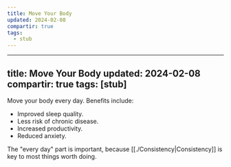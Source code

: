 ```yaml
---
title: Move Your Body
updated: 2024-02-08
compartir: true
tags:
  - stub
---
```

---
title: Move Your Body
updated: 2024-02-08
compartir: true
tags: [stub]
---

Move your body every day. Benefits include:

- Improved sleep quality.
- Less risk of chronic disease.
- Increased productivity.
- Reduced anxiety.

The "every day" part is important, because [[./Consistency|Consistency]] is key to most things worth doing.
